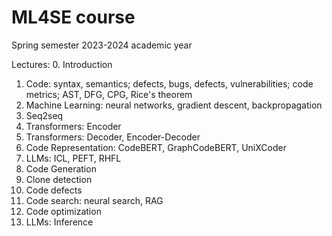 # ML4SE course

Spring semester 2023-2024 academic year

Lectures:
0. Introduction
1. Code: syntax, semantics; defects, bugs, defects, vulnerabilities; code metrics; AST, DFG, CPG, Rice's theorem
2. Machine Learning: neural networks, gradient descent, backpropagation
3. Seq2seq
4. Transformers: Encoder
5. Transformers: Decoder, Encoder-Decoder
6. Code Representation: CodeBERT, GraphCodeBERT, UniXCoder
7. LLMs: ICL, PEFT, RHFL
8. Code Generation
9. Clone detection
10. Code defects
11. Code search: neural search, RAG
12. Code optimization
13. LLMs: Inference
